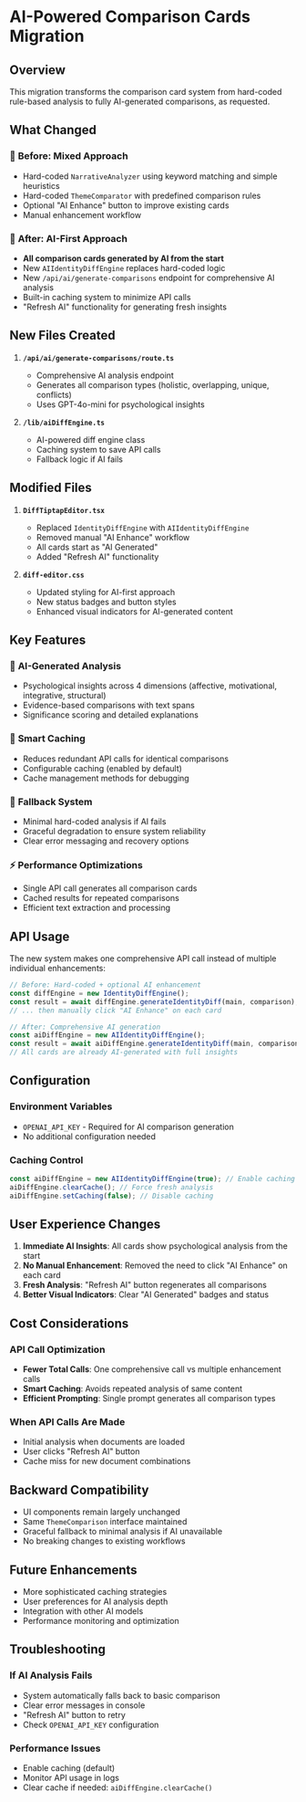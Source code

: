 # AI-Powered Comparison Cards Migration

## Overview
This migration transforms the comparison card system from hard-coded rule-based analysis to fully AI-generated comparisons, as requested.

## What Changed

### 🔄 **Before: Mixed Approach**
- Hard-coded `NarrativeAnalyzer` using keyword matching and simple heuristics
- Hard-coded `ThemeComparator` with predefined comparison rules
- Optional "AI Enhance" button to improve existing cards
- Manual enhancement workflow

### 🤖 **After: AI-First Approach**
- **All comparison cards generated by AI from the start**
- New `AIIdentityDiffEngine` replaces hard-coded logic
- New `/api/ai/generate-comparisons` endpoint for comprehensive AI analysis
- Built-in caching system to minimize API calls
- "Refresh AI" functionality for generating fresh insights

## New Files Created

1. **`/api/ai/generate-comparisons/route.ts`**
   - Comprehensive AI analysis endpoint
   - Generates all comparison types (holistic, overlapping, unique, conflicts)
   - Uses GPT-4o-mini for psychological insights

2. **`/lib/aiDiffEngine.ts`**
   - AI-powered diff engine class
   - Caching system to save API calls
   - Fallback logic if AI fails

## Modified Files

1. **`DiffTiptapEditor.tsx`**
   - Replaced `IdentityDiffEngine` with `AIIdentityDiffEngine`
   - Removed manual "AI Enhance" workflow
   - All cards start as "AI Generated"
   - Added "Refresh AI" functionality

2. **`diff-editor.css`**
   - Updated styling for AI-first approach
   - New status badges and button styles
   - Enhanced visual indicators for AI-generated content

## Key Features

### 🎯 **AI-Generated Analysis**
- Psychological insights across 4 dimensions (affective, motivational, integrative, structural)
- Evidence-based comparisons with text spans
- Significance scoring and detailed explanations

### 💾 **Smart Caching**
- Reduces redundant API calls for identical comparisons
- Configurable caching (enabled by default)
- Cache management methods for debugging

### 🔄 **Fallback System**
- Minimal hard-coded analysis if AI fails
- Graceful degradation to ensure system reliability
- Clear error messaging and recovery options

### ⚡ **Performance Optimizations**
- Single API call generates all comparison cards
- Cached results for repeated comparisons
- Efficient text extraction and processing

## API Usage

The new system makes one comprehensive API call instead of multiple individual enhancements:

```typescript
// Before: Hard-coded + optional AI enhancement
const diffEngine = new IdentityDiffEngine();
const result = await diffEngine.generateIdentityDiff(main, comparison);
// ... then manually click "AI Enhance" on each card

// After: Comprehensive AI generation
const aiDiffEngine = new AIIdentityDiffEngine();
const result = await aiDiffEngine.generateIdentityDiff(main, comparison);
// All cards are already AI-generated with full insights
```

## Configuration

### Environment Variables
- `OPENAI_API_KEY` - Required for AI comparison generation
- No additional configuration needed

### Caching Control
```typescript
const aiDiffEngine = new AIIdentityDiffEngine(true); // Enable caching
aiDiffEngine.clearCache(); // Force fresh analysis
aiDiffEngine.setCaching(false); // Disable caching
```

## User Experience Changes

1. **Immediate AI Insights**: All cards show psychological analysis from the start
2. **No Manual Enhancement**: Removed the need to click "AI Enhance" on each card
3. **Fresh Analysis**: "Refresh AI" button regenerates all comparisons
4. **Better Visual Indicators**: Clear "AI Generated" badges and status

## Cost Considerations

### API Call Optimization
- **Fewer Total Calls**: One comprehensive call vs multiple enhancement calls
- **Smart Caching**: Avoids repeated analysis of same content
- **Efficient Prompting**: Single prompt generates all comparison types

### When API Calls Are Made
- Initial analysis when documents are loaded
- User clicks "Refresh AI" button
- Cache miss for new document combinations

## Backward Compatibility

- UI components remain largely unchanged
- Same `ThemeComparison` interface maintained
- Graceful fallback to minimal analysis if AI unavailable
- No breaking changes to existing workflows

## Future Enhancements

- More sophisticated caching strategies
- User preferences for AI analysis depth
- Integration with other AI models
- Performance monitoring and optimization

## Troubleshooting

### If AI Analysis Fails
- System automatically falls back to basic comparison
- Clear error messages in console
- "Refresh AI" button to retry
- Check `OPENAI_API_KEY` configuration

### Performance Issues
- Enable caching (default)
- Monitor API usage in logs
- Clear cache if needed: `aiDiffEngine.clearCache()` 
